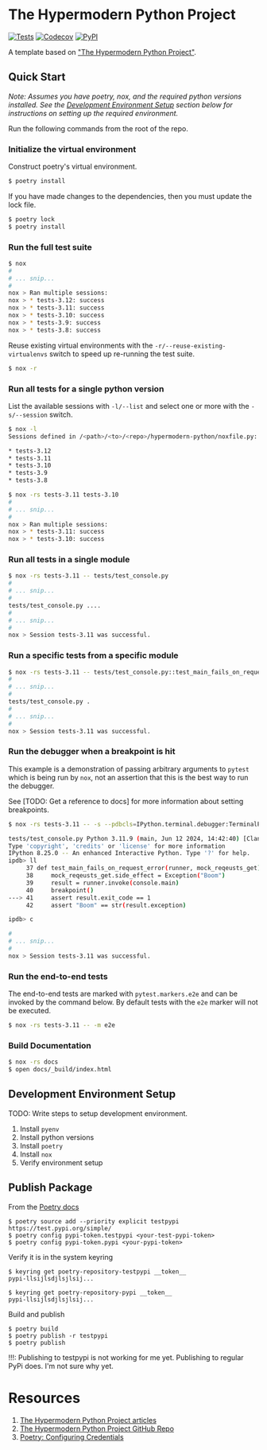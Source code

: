 # The Hypermodern Python Project

[![Tests](https://github.com/GuyHoozdis/hypermodern-python/workflows/Tests/badge.svg)](https://github.com/GuyHoozdis/hypermodern-python/actions?workflow=Tests)
[![Codecov](https://codecov.io/gh/GuyHoozdis/hypermodern-python/branch/master/graph/badge.svg)](https://codecov.io/gh/GuyHoozdis/hypermodern-python)
[![PyPI](https://img.shields.io/pypi/v/hypermodern-guyhoozdis.svg)](https://pypi.org/project/hypermodern-guyhoozdis/)


A template based on ["The Hypermodern Python Project"][hypermodern-python].


## Quick Start

_Note: Assumes you have poetry, nox, and the required python versions installed. See the [Development Environment Setup](#development-environment-setup) section below for instructions on setting up the
required environment._

Run the following commands from the root of the repo.


### Initialize the virtual environment

Construct poetry's virtual environment.

```bash
$ poetry install
```

If you have made changes to the dependencies, then you must update the lock file.

```bash
$ poetry lock
$ poetry install
```


### Run the full test suite

```bash
$ nox
#
# ... snip...
#
nox > Ran multiple sessions:
nox > * tests-3.12: success
nox > * tests-3.11: success
nox > * tests-3.10: success
nox > * tests-3.9: success
nox > * tests-3.8: success
```

Reuse existing virtual environments with the `-r/--reuse-existing-virtualenvs` switch to speed up re-running the test suite.

```bash
$ nox -r
```


### Run all tests for a single python version

List the available sessions with `-l/--list` and select one or more with the `-s/--session` switch.

```bash
$ nox -l
Sessions defined in /<path>/<to>/<repo>/hypermodern-python/noxfile.py:

* tests-3.12
* tests-3.11
* tests-3.10
* tests-3.9
* tests-3.8

$ nox -rs tests-3.11 tests-3.10
#
# ... snip...
#
nox > Ran multiple sessions:
nox > * tests-3.11: success
nox > * tests-3.10: success
```


### Run all tests in a single module

```bash
$ nox -rs tests-3.11 -- tests/test_console.py
#
# ... snip...
#
tests/test_console.py ....
#
# ... snip...
#
nox > Session tests-3.11 was successful.
```


### Run a specific tests from a specific module

```bash
$ nox -rs tests-3.11 -- tests/test_console.py::test_main_fails_on_request_error
#
# ... snip...
#
tests/test_console.py .
#
# ... snip...
#
nox > Session tests-3.11 was successful.
```


### Run the debugger when a breakpoint is hit

This example is a demonstration of passing arbitrary arguments to `pytest` which is being run by `nox`, not an assertion that this is the best way to run the debugger.

See [TODO: Get a reference to docs] for more information about setting breakpoints.

```bash
$ nox -rs tests-3.11 -- -s --pdbcls=IPython.terminal.debugger:TerminalPdb tests/test_console.py::test_main_fails_on_request_error

tests/test_console.py Python 3.11.9 (main, Jun 12 2024, 14:42:40) [Clang 14.0.0 (clang-1400.0.29.202)]
Type 'copyright', 'credits' or 'license' for more information
IPython 8.25.0 -- An enhanced Interactive Python. Type '?' for help.
ipdb> ll
     37 def test_main_fails_on_request_error(runner, mock_reqeusts_get):
     38     mock_reqeusts_get.side_effect = Exception("Boom")
     39     result = runner.invoke(console.main)
     40     breakpoint()
---> 41     assert result.exit_code == 1
     42     assert "Boom" == str(result.exception)

ipdb> c

#
# ... snip...
#
nox > Session tests-3.11 was successful.
```


### Run the end-to-end tests

The end-to-end tests are marked with `pytest.markers.e2e` and can be invoked by the command below.  By default tests with the `e2e` marker will not be executed.

```bash
$ nox -rs tests-3.11 -- -m e2e
```


### Build Documentation

```bash
$ nox -rs docs
$ open docs/_build/index.html
```


## Development Environment Setup

TODO: Write steps to setup development environment.

1. Install `pyenv`
1. Install python versions
1. Install `poetry`
1. Install `nox`
1. Verify environment setup


## Publish Package

From the [Poetry docs][poetry-config-credentials]


```
$ poetry source add --priority explicit testpypi https://test.pypi.org/simple/
$ poetry config pypi-token.testpypi <your-test-pypi-token>
$ poetry config pypi-token.pypi <your-pypi-token>
```

Verify it is in the system keyring

```
$ keyring get poetry-repository-testpypi __token__
pypi-llsijlsdjlsjlsij...

$ keyring get poetry-repository-pypi __token__
pypi-llsijlsdjlsjlsij...
```

Build and publish

```
$ poetry build
$ poetry publish -r testpypi
$ poetry publish
```

!!!: Publishing to testpypi is not working for me yet.  Publishing to regular PyPi does.  I'm not sure why yet.


# Resources

1. [The Hypermodern Python Project articles][hypermodern-python]
1. [The Hypermodern Python Project GitHub Repo][hypermodern-python-github]
1. [Poetry: Configuring Credentials][poetry-config-credentials]


[hypermodern-python]: https://cjolowicz.github.io/posts/hypermodern-python-01-setup/
[hypermodern-python-github]: https://github.com/cjolowicz/hypermodern-python
[poetry-config-credentials]: https://python-poetry.org/docs/repositories/#configuring-credentials
